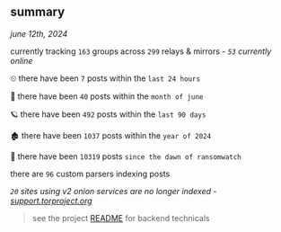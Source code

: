 
## summary
_june 12th, 2024_

currently tracking `163` groups across `299` relays & mirrors - _`53` currently online_

⏲ there have been `7` posts within the `last 24 hours`

🦈 there have been `40` posts within the `month of june`

🪐 there have been `492` posts within the `last 90 days`

🏚 there have been `1037` posts within the `year of 2024`

🦕 there have been `10319` posts `since the dawn of ransomwatch`

there are `96` custom parsers indexing posts

_`20` sites using v2 onion services are no longer indexed - [support.torproject.org](https://support.torproject.org/onionservices/v2-deprecation/)_

> see the project [README](https://github.com/joshhighet/ransomwatch#ransomwatch--) for backend technicals
